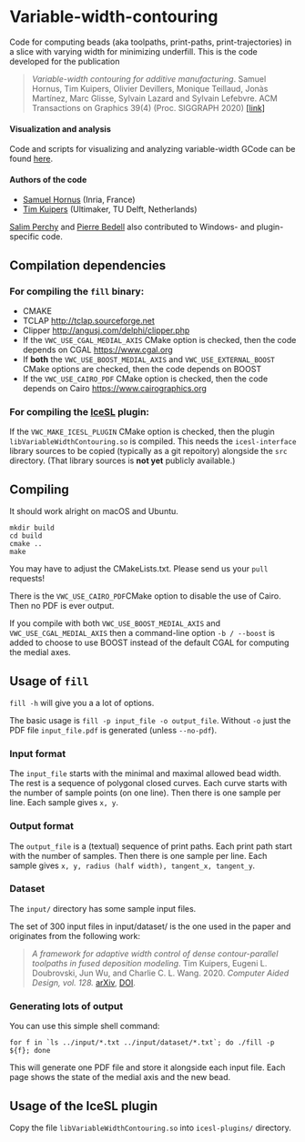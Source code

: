 # Variable-width-contouring

Code for computing beads (aka toolpaths, print-paths, print-trajectories) in a slice with varying width for minimizing underfill.
This is the code developed for the publication

> _Variable-width contouring for additive manufacturing_. Samuel Hornus, Tim Kuipers, Olivier Devillers, Monique Teillaud, Jonàs Martínez, Marc Glisse, Sylvain Lazard and Sylvain Lefebvre. ACM Transactions on Graphics 39(4) (Proc. SIGGRAPH 2020) [[link]](https://hal.inria.fr/hal-02568677)

#### Visualization and analysis

Code and scripts for visualizing and analyzing variable-width GCode can be
found [here](https://github.com/BagelOrb/ToolpathVisualizer).

#### Authors of the code

- [Samuel Hornus](https://members.loria.fr/samuel.hornus/) (Inria, France)
- [Tim Kuipers](https://kuipers.weblog.tudelft.nl/) (Ultimaker, TU Delft, Netherlands)

[Salim Perchy](https://members.loria.fr/SPerchy/) and [Pierre Bedell](https://fr.linkedin.com/in/pierre-bedell-667328a0) also contributed to Windows- and plugin-specific code.

## Compilation dependencies

### For compiling the `fill` binary:

- CMAKE
- TCLAP http://tclap.sourceforge.net
- Clipper http://angusj.com/delphi/clipper.php
- If the ``VWC_USE_CGAL_MEDIAL_AXIS`` CMake option is checked, then the code depends on CGAL https://www.cgal.org
- If **both** the ``VWC_USE_BOOST_MEDIAL_AXIS`` and ``VWC_USE_EXTERNAL_BOOST`` CMake options are checked, then the code depends on BOOST
- If the ``VWC_USE_CAIRO_PDF`` CMake option is checked, then the code depends on Cairo https://www.cairographics.org

### For compiling the [IceSL](https://icesl.loria.fr/) plugin:

If the ``VWC_MAKE_ICESL_PLUGIN`` CMake option is checked, then the plugin
`libVariableWidthContouring.so` is compiled.
This needs the `icesl-interface` library sources to be copied (typically as a git repoitory) alongside the `src` directory. (That library sources is **not yet** publicly available.)

## Compiling

It should work alright on macOS and Ubuntu.

	mkdir build
	cd build
	cmake ..
	make

You may have to adjust the CMakeLists.txt.
Please send us your ``pull`` requests!

There is the ``VWC_USE_CAIRO_PDF``CMake option to disable the use of Cairo. Then no PDF is ever output.

If you compile with both ``VWC_USE_BOOST_MEDIAL_AXIS`` and ``VWC_USE_CGAL_MEDIAL_AXIS`` then a command-line option ``-b / --boost`` is added to choose to use BOOST instead of the default CGAL for computing the medial axes.

## Usage of `fill`

``fill -h`` will give you a a lot of options.

The basic usage is ``fill -p input_file -o output_file``.
Without  ``-o`` just the PDF file ``input_file.pdf`` is generated (unless ``--no-pdf``).

### Input format

The ``input_file`` starts with the minimal and maximal allowed bead width.
The rest is a sequence of polygonal closed curves.
Each curve starts with the number of sample points (on one line).
Then there is one sample per line.
Each sample gives ``x, y``.

### Output format

The ``output_file`` is a (textual) sequence of print paths.
Each print path start with the number of samples.
Then there is one sample per line.
Each sample gives ``x, y, radius (half width), tangent_x, tangent_y``.

### Dataset

The ``input/`` directory has some sample input files.

The set of 300 input files in input/dataset/ is the one used in the paper and
originates from the following work:

> _A framework for adaptive width control of dense contour-parallel toolpaths in fused deposition modeling_. Tim Kuipers, Eugeni L. Doubrovski, Jun Wu, and Charlie C. L. Wang. 2020. _Computer Aided Design, vol. 128._ [arXiv](https://arxiv.org/abs/2004.13497), [DOI](http://dx.doi.org/10.1016/j.cad.2020.102907).

### Generating lots of output

You can use this simple shell command:

	for f in `ls ../input/*.txt ../input/dataset/*.txt`; do ./fill -p ${f}; done

This will generate one PDF file and store it alongside each input file. Each page shows the state of the medial axis and the new bead.

## Usage of the IceSL plugin

Copy the file `libVariableWidthContouring.so` into `icesl-plugins/` directory.
